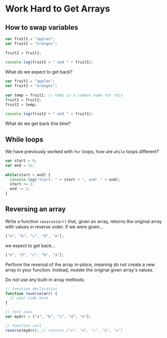 # Work Hard to Get Arrays
## How to swap variables
```js
var fruit1 = "apples";
var fruit2 = "oranges";
    
fruit2 = fruit1;
    
console.log(fruit2 + " and " + fruit1);
```

What do we expect to get back?

```js
var fruit1 = "apples";
var fruit2 = "oranges";
    
var temp = fruit1; // temp is a common name for this
fruit1 = fruit2;
fruit2 = temp;
    
console.log(fruit2 + " and " + fruit1);
```

What do we get back this time?

## While loops
We have previously worked with `for` loops, how are `while` loops different?

```js
var start = 0;
var end = 12;
    
while(start < end) {
  console.log("start: " + start + ", end: " + end);
  start += 2;
  end -= 2;
}
```

## Reversing an array
Write a function `reverse(arr)` that, given an array, returns the original array with values in reverse order. If we were given...

```js
["a", "b", "c", "d", "e"];
```
we expect to get back...

```js
["e", "d", "c", "b", "a"];
```

Perform the reversal of the array *in-place*, meaning do not create a new array in your function. Instead, *mutate* the original given array's values.

Do not use any built-in array methods.

```js
// function declaration
function reverse(arr) {
  // your code here
}

// test case
var myArr = ["a", "b", "c", "d", "e"];

// function call
reverse(myArr); // returns ["e", "d", "c", "b", "a"]
```